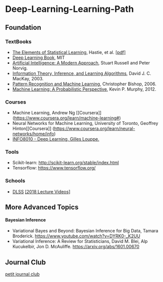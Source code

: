 # Deep-Learning-Learning-Path


## Foundation
### TextBooks
* [The Elements of Statistical Learning](https://www.springer.com/us/book/9780387848570), Hastie, et al. [[pdf]](https://web.stanford.edu/~hastie/Papers/ESLII.pdf)
* [Deep Learning Book](http://www.deeplearningbook.org/), MIT 
* [Artificial Intelligence: A Modern Approach](http://aima.cs.berkeley.edu/),  Stuart Russell and Peter Norvig.
* [Information Theory, Inference, and Learning Algorithms](https://www.inference.org.uk/itprnn/book.pdf),  David J. C. MacKay, 2003.
* [Pattern Recognition and Machine Learning](http://users.isr.ist.utl.pt/~wurmd/Livros/school/Bishop%20-%20Pattern%20Recognition%20And%20Machine%20Learning%20-%20Springer%20%202006.pdf), Christopher Bishop, 2006.
* [Machine Learning: A Probabilistic Perspective](https://doc.lagout.org/science/Artificial%20Intelligence/Machine%20learning/Machine%20Learning_%20A%20Probabilistic%20Perspective%20%5BMurphy%202012-08-24%5D.pdf), Kevin P. Murphy, 2012.

### Courses
* Machine Learning, Andrew Ng [[Coursera]] (https://www.coursera.org/learn/machine-learning#)
* Neural Networks for Machine Learning, University of Toronto, Geoffrey Hinton[[Coursera]] (https://www.coursera.org/learn/neural-networks/home/info)
* [INFO8010 - Deep Learning, Gilles Louppe.](https://github.com/glouppe/info8010-deep-learning)

### Tools
* Scikit-learn: http://scikit-learn.org/stable/index.html
* Tensorflow: https://www.tensorflow.org/

### Schools

* [DLSS](https://dlrlsummerschool.ca/) [[2018 Lecture Videos]](http://videolectures.net/DLRLsummerschool2018_toronto/?fbclid=IwAR0YbWE2mfIlw3bXfHGR9rkj8UtCyMKAL1TTGHhsgREtvxZnx1aycObfzno)

## More Advanced Topics

#### Bayesian Inference 

* Variational Bayes and Beyond: Bayesian Inference for Big Data, Tamara Broderick.  https://www.youtube.com/watch?v=DYRK0-_K2UU
* Variational Inference: A Review for Statisticians, David M. Blei, Alp Kucukelbir, Jon D. McAuliffe. https://arxiv.org/abs/1601.00670

## Journal Club
[petit journal club](Petit-Journal-Club.md)

